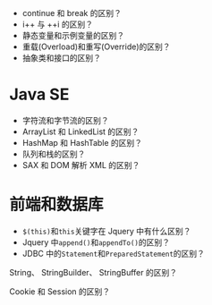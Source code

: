 - continue 和 break 的区别？
- i++ 与 ++i 的区别？
- 静态变量和示例变量的区别？
- 重载(Overload)和重写(Override)的区别？
- 抽象类和接口的区别？

# Java SE
- 字符流和字节流的区别？
- ArrayList 和 LinkedList 的区别？
- HashMap 和 HashTable 的区别？
- 队列和栈的区别？
- SAX 和 DOM 解析 XML 的区别？


# 前端和数据库

- `$(this)`和`this`关键字在 Jquery 中有什么区别？
- Jquery 中`append()`和`appendTo()`的区别？
- JDBC 中的`Statement`和`PreparedStatement`的区别？
 



















String、 StringBuilder、 StringBuffer 的区别？

Cookie 和 Session 的区别？
